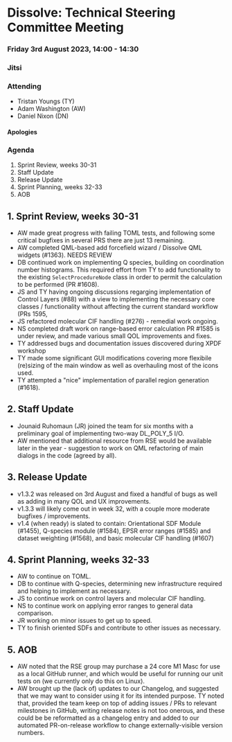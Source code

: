 # Dissolve: Technical Steering Committee Meeting
### Friday 3rd August 2023, 14:00 - 14:30
### Jitsi

### Attending

- Tristan Youngs (TY)
- Adam Washington (AW)
- Daniel Nixon (DN)

#### Apologies

### Agenda

1. Sprint Review, weeks 30-31
2. Staff Update
3. Release Update
4. Sprint Planning, weeks 32-33
5. AOB

## 1. Sprint Review, weeks 30-31

- AW made great progress with failing TOML tests, and following some critical bugfixes in several PRS there are just 13 remaining.
- AW completed QML-based add forcefield wizard / Dissolve QML widgets (#1363). NEEDS REVIEW
- DB continued work on implementing Q species, building on coordination number histograms. This required effort from TY to add functionality to the existing `SelectProcedureNode` class in order to permit the calculation to be performed (PR #1608).
- JS and TY having ongoing discussions regarging implementation of Control Layers (#88) with a view to implementing the necessary core classes / functionality without affecting the current standard workflow (PRs 1595, 
- JS refactored molecular CIF handling (#276) - remedial work ongoing.
- NS completed draft work on range-based error calculation PR #1585 is under review, and made various small QOL improvements and fixes.
- TY addressed bugs and documentation issues discovered during XPDF workshop
- TY made some significant GUI modifications covering more flexibile (re)sizing of the main window as well as overhauling most of the icons used.
- TY attempted a "nice" implementation of parallel region generation (#1618).

## 2. Staff Update

- Jounaid Ruhomaun (JR) joined the team for six months with a preliminary goal of implementing two-way DL_POLY_5 I/O.
- AW mentioned that additional resource from RSE would be available later in the year - suggestion to work on QML refactoring of main dialogs in the code (agreed by all).

## 3. Release Update

- v1.3.2 was released on 3rd August and fixed a handful of bugs as well as adding in many QOL and UX improvements.
- v1.3.3 will likely come out in week 32, with a couple more moderate bugfixes / improvements.
- v1.4 (when ready) is slated to contain: Orientational SDF Module (#1455), Q-species module (#1584), EPSR error ranges (#1585) and dataset weighting (#1568), and basic molecular CIF handling (#1607)

## 4. Sprint Planning, weeks 32-33

- AW to continue on TOML.
- DB to continue with Q-species, determining new infrastructure required and helping to implement as necessary.
- JS to continue work on control layers and molecular CIF handling.
- NS to continue work on applying error ranges to general data comparison.
- JR working on minor issues to get up to speed.
- TY to finish oriented SDFs and contribute to other issues as necessary.

## 5. AOB

- AW noted that the RSE group may purchase a 24 core M1 Masc for use as a local GitHub runner, and which would be useful for running our unit tests on (we currently only do this on Linux).
- AW brought up the (lack of) updates to our Changelog, and suggested that we may want to consider using it for its intended purpose. TY noted that, provided the team keep on top of adding issues / PRs to relevant milestones in GitHub, writing release notes is not too onerous, and these could be be reformatted as a changelog entry and added to our automated PR-on-release workflow to change externally-visible version numbers.
